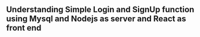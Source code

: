 ## Understanding Simple Login and SignUp function using Mysql and Nodejs as server and React as front end
